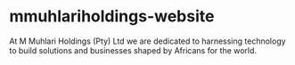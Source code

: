 # mmuhlariholdings-website
At M Muhlari Holdings (Pty) Ltd we are dedicated to harnessing technology to build solutions and businesses shaped by Africans for the world.

